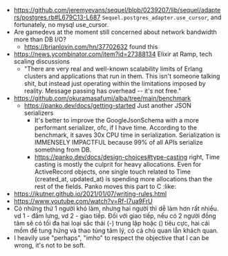 - https://github.com/jeremyevans/sequel/blob/0239207/lib/sequel/adapters/postgres.rb#L679C13-L687 `Sequel.postgres_adapter.use_cursor`, and fortunately, no mysql use_cursor.
- Are gamedevs at the moment still concerned about network bandwidth more than DB I/O?
	- https://brianlovin.com/hn/37702632 found this
- https://news.ycombinator.com/item?id=27388134 Elixir at Ramp, tech scaling discussions
	- "There are very real and well-known scalability limits of Erlang clusters and applications that run in them. This isn't someone talking shit, but instead just operating within the limitations imposed by reality. Message passing has overhead -- it's not free."
- https://github.com/okuramasafumi/alba/tree/main/benchmark
	- https://panko.dev/docs/getting-started Just another JSON serializers
		- It's better to improve the GoogleJsonSchema with a more performant serializer, ofc, if I have time. According to the benchmark, it saves 30x CPU time in serialization. Serialization is IMMENSELY IMPACTFUL because 99% of all APIs serialize something from DB.
		- https://panko.dev/docs/design-choices#type-casting right, Time casting is mostly the culprit for heavy allocations. Even for ActiveRecord objects, one single touch related to Time (created_at, updated_at) is spending more allocations than the rest of the fields. Panko moves this part to C :like:
- https://jkutner.github.io/2021/01/07/writing-rules.html
- https://www.youtube.com/watch?v=Rf-I7ua9FrU
- Có những thứ 1 người khó làm, nhưng hai người thì dễ làm hơn rất nhiều. vd 1 - đấm lưng, vd 2 - giao tiếp. Đối với giao tiếp, nếu có 2 người đồng tâm sẽ có tối đa hai loại sắc thái (-) trung lập hoặc (\) tiêu cực, hai cái mồm để tung hứng và thao túng tâm lý, có cả chủ quan lẫn khách quan.
- I heavily use "perhaps", "imho" to respect the objective that I can be wrong, it's not to be soft.